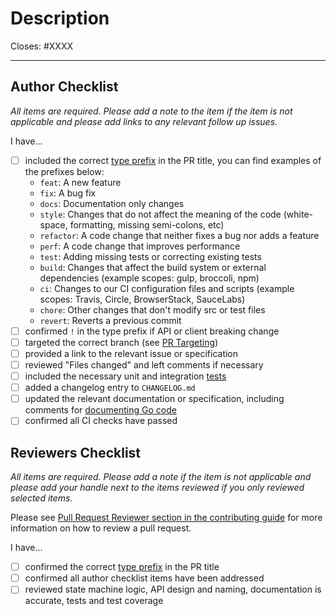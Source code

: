 # Description

Closes: #XXXX

<!-- Add a description of the changes that this PR introduces and the files that
are the most critical to review. -->

---

## Author Checklist

*All items are required. Please add a note to the item if the item is not applicable and
please add links to any relevant follow up issues.*

I have...

* [ ] included the correct [type prefix](https://github.com/commitizen/conventional-commit-types/blob/v3.0.0/index.json) in the PR title, you can find examples of the prefixes below:
    * `feat`: A new feature
    * `fix`: A bug fix
    * `docs`: Documentation only changes
    * `style`: Changes that do not affect the meaning of the code (white-space, formatting, missing semi-colons, etc)
    * `refactor`: A code change that neither fixes a bug nor adds a feature
    * `perf`: A code change that improves performance
    * `test`: Adding missing tests or correcting existing tests
    * `build`: Changes that affect the build system or external dependencies (example scopes: gulp, broccoli, npm)
    * `ci`: Changes to our CI configuration files and scripts (example scopes: Travis, Circle, BrowserStack, SauceLabs)
    * `chore`: Other changes that don't modify src or test files
    * `revert`: Reverts a previous commit
* [ ] confirmed `!` in the type prefix if API or client breaking change
* [ ] targeted the correct branch (see [PR Targeting](https://github.com/cosmos/cosmos-sdk/blob/main/CONTRIBUTING.md#pr-targeting))
* [ ] provided a link to the relevant issue or specification
* [ ] reviewed "Files changed" and left comments if necessary
* [ ] included the necessary unit and integration [tests](https://github.com/cosmos/cosmos-sdk/blob/main/CONTRIBUTING.md#testing)
* [ ] added a changelog entry to `CHANGELOG.md`
* [ ] updated the relevant documentation or specification, including comments for [documenting Go code](https://blog.golang.org/godoc)
* [ ] confirmed all CI checks have passed

## Reviewers Checklist

*All items are required. Please add a note if the item is not applicable and please add
your handle next to the items reviewed if you only reviewed selected items.*

Please see [Pull Request Reviewer section in the contributing guide](../CONTRIBUTING.md#reviewer) for more information on how to review a pull request.

I have...

* [ ] confirmed the correct [type prefix](https://github.com/commitizen/conventional-commit-types/blob/v3.0.0/index.json) in the PR title
* [ ] confirmed all author checklist items have been addressed
* [ ] reviewed state machine logic, API design and naming, documentation is accurate, tests and test coverage
